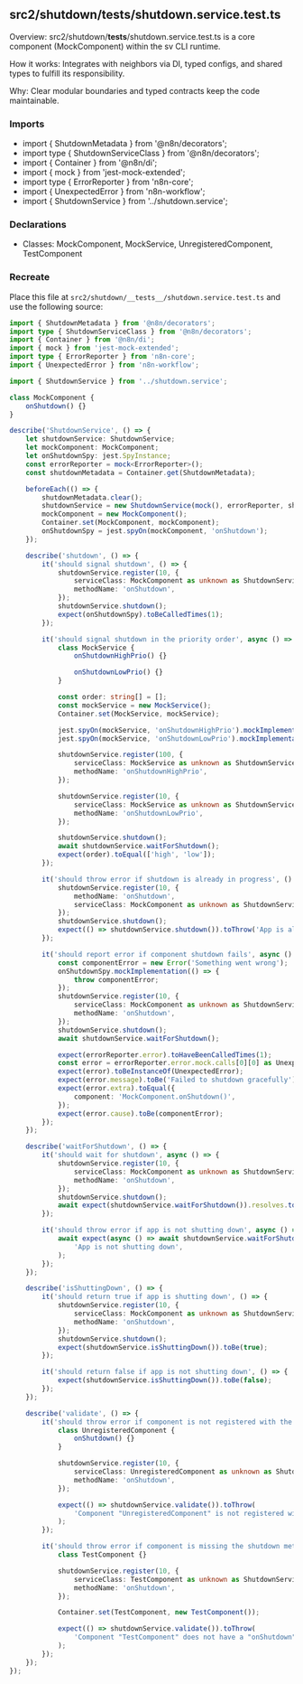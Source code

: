 ## src2/shutdown/__tests__/shutdown.service.test.ts

Overview: src2/shutdown/__tests__/shutdown.service.test.ts is a core component (MockComponent) within the sv CLI runtime.

How it works: Integrates with neighbors via DI, typed configs, and shared types to fulfill its responsibility.

Why: Clear modular boundaries and typed contracts keep the code maintainable.

### Imports

- import { ShutdownMetadata } from '@n8n/decorators';
- import type { ShutdownServiceClass } from '@n8n/decorators';
- import { Container } from '@n8n/di';
- import { mock } from 'jest-mock-extended';
- import type { ErrorReporter } from 'n8n-core';
- import { UnexpectedError } from 'n8n-workflow';
- import { ShutdownService } from '../shutdown.service';

### Declarations

- Classes: MockComponent, MockService, UnregisteredComponent, TestComponent

### Recreate

Place this file at `src2/shutdown/__tests__/shutdown.service.test.ts` and use the following source:

```ts
import { ShutdownMetadata } from '@n8n/decorators';
import type { ShutdownServiceClass } from '@n8n/decorators';
import { Container } from '@n8n/di';
import { mock } from 'jest-mock-extended';
import type { ErrorReporter } from 'n8n-core';
import { UnexpectedError } from 'n8n-workflow';

import { ShutdownService } from '../shutdown.service';

class MockComponent {
	onShutdown() {}
}

describe('ShutdownService', () => {
	let shutdownService: ShutdownService;
	let mockComponent: MockComponent;
	let onShutdownSpy: jest.SpyInstance;
	const errorReporter = mock<ErrorReporter>();
	const shutdownMetadata = Container.get(ShutdownMetadata);

	beforeEach(() => {
		shutdownMetadata.clear();
		shutdownService = new ShutdownService(mock(), errorReporter, shutdownMetadata);
		mockComponent = new MockComponent();
		Container.set(MockComponent, mockComponent);
		onShutdownSpy = jest.spyOn(mockComponent, 'onShutdown');
	});

	describe('shutdown', () => {
		it('should signal shutdown', () => {
			shutdownService.register(10, {
				serviceClass: MockComponent as unknown as ShutdownServiceClass,
				methodName: 'onShutdown',
			});
			shutdownService.shutdown();
			expect(onShutdownSpy).toBeCalledTimes(1);
		});

		it('should signal shutdown in the priority order', async () => {
			class MockService {
				onShutdownHighPrio() {}

				onShutdownLowPrio() {}
			}

			const order: string[] = [];
			const mockService = new MockService();
			Container.set(MockService, mockService);

			jest.spyOn(mockService, 'onShutdownHighPrio').mockImplementation(() => order.push('high'));
			jest.spyOn(mockService, 'onShutdownLowPrio').mockImplementation(() => order.push('low'));

			shutdownService.register(100, {
				serviceClass: MockService as unknown as ShutdownServiceClass,
				methodName: 'onShutdownHighPrio',
			});

			shutdownService.register(10, {
				serviceClass: MockService as unknown as ShutdownServiceClass,
				methodName: 'onShutdownLowPrio',
			});

			shutdownService.shutdown();
			await shutdownService.waitForShutdown();
			expect(order).toEqual(['high', 'low']);
		});

		it('should throw error if shutdown is already in progress', () => {
			shutdownService.register(10, {
				methodName: 'onShutdown',
				serviceClass: MockComponent as unknown as ShutdownServiceClass,
			});
			shutdownService.shutdown();
			expect(() => shutdownService.shutdown()).toThrow('App is already shutting down');
		});

		it('should report error if component shutdown fails', async () => {
			const componentError = new Error('Something went wrong');
			onShutdownSpy.mockImplementation(() => {
				throw componentError;
			});
			shutdownService.register(10, {
				serviceClass: MockComponent as unknown as ShutdownServiceClass,
				methodName: 'onShutdown',
			});
			shutdownService.shutdown();
			await shutdownService.waitForShutdown();

			expect(errorReporter.error).toHaveBeenCalledTimes(1);
			const error = errorReporter.error.mock.calls[0][0] as UnexpectedError;
			expect(error).toBeInstanceOf(UnexpectedError);
			expect(error.message).toBe('Failed to shutdown gracefully');
			expect(error.extra).toEqual({
				component: 'MockComponent.onShutdown()',
			});
			expect(error.cause).toBe(componentError);
		});
	});

	describe('waitForShutdown', () => {
		it('should wait for shutdown', async () => {
			shutdownService.register(10, {
				serviceClass: MockComponent as unknown as ShutdownServiceClass,
				methodName: 'onShutdown',
			});
			shutdownService.shutdown();
			await expect(shutdownService.waitForShutdown()).resolves.toBeUndefined();
		});

		it('should throw error if app is not shutting down', async () => {
			await expect(async () => await shutdownService.waitForShutdown()).rejects.toThrow(
				'App is not shutting down',
			);
		});
	});

	describe('isShuttingDown', () => {
		it('should return true if app is shutting down', () => {
			shutdownService.register(10, {
				serviceClass: MockComponent as unknown as ShutdownServiceClass,
				methodName: 'onShutdown',
			});
			shutdownService.shutdown();
			expect(shutdownService.isShuttingDown()).toBe(true);
		});

		it('should return false if app is not shutting down', () => {
			expect(shutdownService.isShuttingDown()).toBe(false);
		});
	});

	describe('validate', () => {
		it('should throw error if component is not registered with the DI container', () => {
			class UnregisteredComponent {
				onShutdown() {}
			}

			shutdownService.register(10, {
				serviceClass: UnregisteredComponent as unknown as ShutdownServiceClass,
				methodName: 'onShutdown',
			});

			expect(() => shutdownService.validate()).toThrow(
				'Component "UnregisteredComponent" is not registered with the DI container. Any component using @OnShutdown() must be decorated with @Service()',
			);
		});

		it('should throw error if component is missing the shutdown method', () => {
			class TestComponent {}

			shutdownService.register(10, {
				serviceClass: TestComponent as unknown as ShutdownServiceClass,
				methodName: 'onShutdown',
			});

			Container.set(TestComponent, new TestComponent());

			expect(() => shutdownService.validate()).toThrow(
				'Component "TestComponent" does not have a "onShutdown" method',
			);
		});
	});
});

```

